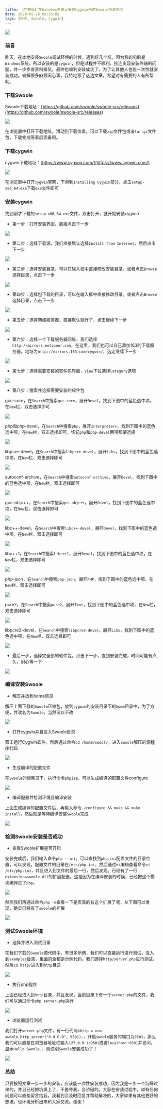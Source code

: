 ```yaml
---
title: 【完整版】在Windows系统上安装Cygwin搭建Swoole测试环境
date: 2020-05-28 09:56:08
tags: [PHP, Swoole, Cygwin]
---
```


![](https://image-static.segmentfault.com/250/045/2500453365-5ecf1d31a1550_articlex)

### 前言

昨天，在本地安装`Swoole`调试环境的时候，遇到好几个坑，因为我的电脑是`Windows`系统，所以安装的是`cygwin`，但是过程并不顺利，接连出现安装终端的问题，并一步步查资料排坑，最终也顺利安装成功了，为了让其他人也能一次性就安装成功，省掉很多麻烦闹心事，我特地写了这边文章，希望对有需要的人有所帮助。

### 下载Swoole

Swoole下载地址：[https://github.com/swoole/swoole-src/releases](https://github.com/swoole/swoole-src/releases)

<!--more-->

![](https://image-static.segmentfault.com/114/161/1141615996-5ece24cbb3990_articlex)

在浏览器中打开下载地址，滑动到下载位置，可以下载`zip`文件包或者`tar.gz`文件包，下载完成等着后面备用。

### 下载cygwin

cygwin下载地址：[https://www.cygwin.com/](https://www.cygwin.com/)

![](https://image-static.segmentfault.com/261/448/2614483268-5ece254f6eefc_articlex)

在浏览器中打开`cygwin`官网，下滑到`Installing Cygwin`部分，点击`setup-x86_64.exe`下载`exe`文件即可

### 安装cygwin

找到刚才下载的`setup-x86_64.exe`文件，双击打开，就开始安装cygwin

* 第一步：打开安装界面，直接点击下一步

![](https://image-static.segmentfault.com/251/387/2513874148-5ece26ac45f2a_articlex)


* 第二步：选择下载源，我们直接默认选择`Install from Internet`，然后点击下一步

![](https://image-static.segmentfault.com/185/933/1859332603-5ece2717719ac_articlex)

* 第三步：选择安装目录，可以在输入框中直接修改安装目录，或者点击`Browse`选择目录，点击下一步

![](https://image-static.segmentfault.com/511/612/511612212-5ece27d10dc34_articlex)

* 第四步：选择包下载的目录，可以在输入框中直接修改目录，或者点击`Browse`选择目录，点击下一步

![](https://image-static.segmentfault.com/124/955/1249553303-5ece28347bbf9_articlex)

* 第五步：选择网络服务器，直接默认就行了，点击继续下一步

![](https://image-static.segmentfault.com/388/344/3883441440-5ece28be5c566_articlex)

* 第六步：选择一个下载服务器网址，我们选择`http://mirrors.metapeer.com`，在这里，我们也可以自己添加163的下载服务器，地址为`http://mirrors.163.com/cygwin/`，选定继续下一步

![](https://image-static.segmentfault.com/232/577/232577193-5ece295ac415e_articlex)

* 第七步：选择需要安装的软件包界面，`View`下拉选择`Category`选项

![](https://image-static.segmentfault.com/215/182/2151824634-5ece2c195f8c3_articlex)

* 第八步：搜索并选择需要安装的软件包

gcc-core，在`Search`中搜索`gcc-core`，展开`Devel`，找到下图中的蓝色选中项，在`New`栏，双击选择即可

![](https://image-static.segmentfault.com/346/735/346735380-5ece2d250f771_articlex)

php和php-devel，在`Search`中搜索`php`，展开`Interpreters`，找到下图中的蓝色选中项，在`New`栏，双击选择即可，切记`php`和`php-devel`两项都要选择

![](https://image-static.segmentfault.com/223/758/2237586392-5ece2ec0ee72b_articlex)

libpcre-devel，在`Search`中搜索`libpcre-devel`，展开`Libs`，找到下图中的蓝色选中项，在`New`栏，双击选择即可

![](https://image-static.segmentfault.com/357/754/3577547791-5ece30e05878c_articlex)

autoconf-archive，在`Search`中搜索`autoconf-archive`，展开`Devel`，找到下图中的蓝色选中项，在`New`栏，双击选择即可

![](https://image-static.segmentfault.com/287/332/2873325843-5ece30915f2f3_articlex)

gcc-objc++，在`Search`中搜索`gcc-objc++`，展开`Devel`，找到下图中的蓝色选中项，在`New`栏，双击选择即可

![](https://image-static.segmentfault.com/369/961/3699611256-5ece313e71c1b_articlex)

libc++-devel，在`Search`中搜索`libc++-devel`，展开`Devel`，找到下图中的蓝色选中项，在`New`栏，双击选择即可

![](https://image-static.segmentfault.com/388/483/3884839399-5ece31d25e1f8_articlex)

libc++1，在`Search`中搜索`libc++1`，展开`Devel`，找到下图中的蓝色选中项，在`New`栏，双击选择即可

![](https://image-static.segmentfault.com/171/121/1711215636-5ece325beca06_articlex)

php-json，在`Search`中搜索`php-json`，展开`PHP`，找到下图中的蓝色选中项，在`New`栏，双击选择即可

![](https://image-static.segmentfault.com/105/041/1050417720-5ece329c0726d_articlex)

pcre2，在`Search`中搜索`pcre2`，展开`Text`，找到下图中的蓝色选中项，在`New`栏，双击选择即可

![](https://image-static.segmentfault.com/328/246/3282466629-5ece3505b23b7_articlex)

libpcre2-devel，在`Search`中搜索`libpcre2-devel`，展开`Libs`，找到下图中的蓝色选中项，在`New`栏，双击选择即可

![](https://image-static.segmentfault.com/390/744/3907447418-5ece33393b1a1_articlex)

* 最后一步，选择完全部的软件包，点击下一步，直到安装完成，时间可能有点久，耐心等一下

![](https://image-static.segmentfault.com/378/566/3785662233-5ece357372ebd_articlex)

### 编译安装Swoole

* 解压并放到home目录

解压上面下载的`Swoole`压缩包，放到`cygwin`的安装目录下的`home`目录中，为了方便，并改名为`Swoole`，当然可以不改

![](https://image-static.segmentfault.com/759/821/759821391-5ece365fb3e45_articlex)

*  打开cygwin并且进入Swoole目录

双击运行Cygwin软件，然后通过命令`cd /home/swool/`，进入`Swoole`解压的源程序代码

![](https://image-static.segmentfault.com/231/656/2316566083-5ece388f00fc4_articlex)

* 生成编译的配置文件

在`Swoole`的根目录下，执行命令`phpize`，可以生成编译的配置文件configure

![](https://image-static.segmentfault.com/385/623/3856230176-5ece3a1b5effd_articlex)

* 编译配置并检测环境且编译安装

上面生成编译的配置文件后，再输入命令`./configure && make && make install`，然后就是等待编译安装`Swoole`完成

![](https://image-static.segmentfault.com/370/054/3700541166-5ecf102faffcf_articlex)

### 检测Swoole安装是否成功

* 查看Swoole扩展是否开启

安装完成后，我们输入命令`php --ini`，可以查找到`php.ini`配置文件的目录位置，可以发现，配置文件的目录在`/etc/php.ini`，然后通过`vi`编辑查看命令`vi /etc/php.ini`，并且进入到文件的最后一行，然后发现，已经有了一行`extension=swoole.dll`的扩展配置，这是因为在编译安装的时候，已经把这个模块编译进了`php`。

![](https://image-static.segmentfault.com/409/346/4093461782-5ecf121983431_articlex)

然后我们再通过命令`php -m`查看一下是否真的有这个扩展了呢，从下图可以发现，确实已经有了`swoole`的扩展

![](https://image-static.segmentfault.com/269/446/2694463883-5ecf1340b2d8d_articlex)

### 测试Swoole环境

* 选择并进入测试目录

在我们下载的`Swoole`源代码中，有很多示例，我们可以直接运行进行测试，进入到`examples`目录，里面的全都是示例代码，我们选择`http/server.php`进行测试，然后`cd http/`进入到`http`目录

![](https://image-static.segmentfault.com/183/507/1835071155-5ecf14e6a7a00_articlex)

* 执行php程序

上面已经进入到`http`目录，并且发现，当前目录下有一个`server.php`的文件，我们可以通过命令`php server.php`执行

![](https://image-static.segmentfault.com/158/032/1580328822-5ecf160775578_articlex)

* 浏览器运行测试

我们打开`server.php`文件，有一行代码`$http = new swoole_http_server("0.0.0.0", 9501);`，开启`swoole`服务的端口为`9501`，那么我们可以直接在浏览器地址栏输入`127.0.0.1:9501`或者`localhost:9501`并访问，显示`Hello Swoole.`，则说明`Swoole`安装成功了！

![](https://image-static.segmentfault.com/398/139/3981397264-5ecf1726287b3_articlex)

### 总结

只要按照文章一步一步的安装，应该能一次性安装成功，因为我是一步一个坑踩过来的，并且已经把坑填上了，不要夸我，会骄傲的。大家在安装过程中，如有任何问题可以直接留言给我，我看到会及时回复并帮助解决的，大家如果有其他更好的想法，也环境分析出来和大家交流，谢谢！